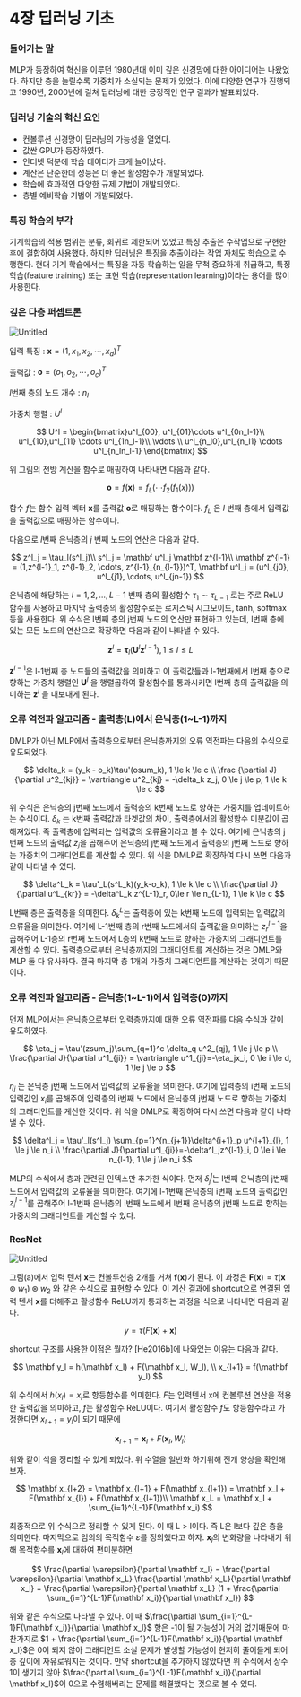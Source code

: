 # 4장 딥러닝 기초

### 들어가는 말

MLP가 등장하여 혁신을 이루던 1980년대 이미 깊은 신경망에 대한 아이디어는 나왔었다. 하지만 층을 늘릴수록 가중치가 소실되는 문제가 있었다. 이에 다양한 연구가 진행되고 1990년, 2000년에 걸쳐 딥러닝에 대한 긍정적인 연구 결과가 발표되었다.

### 딥러닝 기술의 혁신 요인

- 컨볼루션 신경망이 딥러닝의 가능성을 열었다.
- 값싼 GPU가 등장하였다.
- 인터넷 덕분에 학습 데이터가 크게 늘어났다.
- 계산은 단순한데 성능은 더 좋은 활성함수가 개발되었다.
- 학습에 효과적인 다양한 규제 기법이 개발되었다.
- 층별 예비학습 기법이 개발되었다.

### 특징 학습의 부각

기계학습의 적용 범위는 분류, 회귀로 제한되어 있었고 특징 추출은 수작업으로 구현한 후에 결합하여 사용했다. 하지만 딥러닝은 특징을 추출이라는 작업 자체도 학습으로 수행한다. 현대 기계 학습에서는 특징을 자동 학습하는 일을 무척 중요하게 취급하고, 특징 학습(feature training) 또는 표현 학습(representation learning)이라는 용어를 많이 사용한다.

### 깊은 다층 퍼셉트론

![Untitled](https://github.com/gyuilLim/gyuilLim.github.io/assets/50009192/7758e316-e4be-457c-a4bb-d41d82d35245)

입력 특징 : $\mathbf{x} = (1,x_1,x_2,\cdots,x_d)^T$

출력값 : $\mathbf{o} = (o_1, o_2,\cdots,o_c)^T$

$l$번째 층의 노드 개수 : $n_l$

가중치 행렬 : $U^l$

$$
U^l = \begin{bmatrix}u^l_{00}, u^l_{01}\cdots u^l_{0n_l-1}\\
u^l_{10},u^l_{11} \cdots u^l_{1n_l-1}\\
\vdots \\
u^l_{n_l0},u^l_{n_l1} \cdots u^l_{n_ln_l-1} \end{bmatrix}
$$

위 그림의 전방 계산을 함수로 매핑하여 나타내면 다음과 같다.

$$
\mathbf o = f(\mathbf x) = f_L(\cdots f_2(f_1(x)))
$$

함수 $f$는 함수 입력 벡터 $\mathbf x$를 출력값 $\mathbf o$로 매핑하는 함수이다. $f_L$ 은 $l$ 번째 층에서 입력값을 출력값으로 매핑하는 함수이다.

다음으로 $l$번째 은닉층의 $j$ 번째 노드의 연산은 다음과 같다.

$$
z^l_j = \tau_l(s^l_j)\\
s^l_j = \mathbf u^l_j \mathbf z^{l-1}\\
\mathbf z^{l-1} = (1,z^{l-1}_1, z^{l-1}_2, \cdots, z^{l-1}_{n_{l-1}})^T, \mathbf u^l_j = (u^l_{j0}, u^l_{j1}, \cdots, u^l_{jn-1})
$$

은닉층에 해당하는 $l=1,2,\dots,L-1$ 번째 층의 활성함수 $\tau_1 \sim \tau_{L-1}$ 로는 주로 ReLU 함수를 사용하고 마지막 출력층의 활성함수로는 로지스틱 시그모이드, tanh, softmax 등을 사용한다. 위 수식은 l번째 층의 j번째 노드의 연산만 표현하고 있는데, l번째 층에 있는 모든 노드의 연산으로 확장하면 다음과 같이 나타낼 수 있다.

$$
\mathbf z^l =\mathbf \tau_l(\mathbf U^l\mathbf z^{l-1}), 1 \le l \le L
$$

$\mathbf z^{l-1}$은 l-1번째 층 노드들의 출력값을 의미하고 이 출력값들과 l-1번째에서 l번째 층으로 향하는 가중치 행렬인 $\mathbf U^l$ 을 행렬곱하여 활성함수를 통과시키면 l번째 층의 출력값을 의미하는 $\mathbf z^l$ 을 내보내게 된다.

### 오류 역전파 알고리즘 - 출력층(L)에서 은닉층(1~L-1)까지

DMLP가 아닌 MLP에서 출력층으로부터 은닉층까지의 오류 역전파는 다음의 수식으로 유도되었다.

$$
\delta_k = (y_k - o_k)\tau'(osum_k), 1 \le k \le c \\
\frac {\partial J}{\partial u^2_{kj}} = \vartriangle u^2_{kj} = -\delta_k z_j, 0 \le j \le p, 1 \le k \le c
$$

위 수식은 은닉층의 j번째 노드에서 출력층의 k번째 노드로 향하는 가중치를 업데이트하는 수식이다. $\delta_k$ 는 k번째 출력값과 타겟값의 차이, 출력층에서의 활성함수 미분값이 곱해져있다. 즉 출력층에 입력되는 입력값의 오류율이라고 볼 수 있다. 여기에 은닉층의 j번째 노드의 출력값 $z_j$을 곱해주어 은닉층의 j번째 노드에서 출력층의 j번째 노드로 향하는 가중치의 그래디언트를 계산할 수 있다. 위 식을 DMLP로 확장하여 다시 쓰면 다음과 같이 나타낼 수 있다.

$$
\delta^L_k = \tau'_L(s^L_k)(y_k-o_k), 1 \le k \le c \\
\frac{\partial J}{\partial u^L_{kr}} = -\delta^L_k z^{L-1}_r, 0\le r \le n_{L-1}, 1 \le k \le c
$$

L번째 층은 출력층을 의미한다. $\delta^L_k$는 출력층에 있는 k번째 노드에 입력되는 입력값의 오류율을 의미한다. 여기에 L-1번째 층의  r번째 노드에서의 출력값을 의미하는 $z^{l-1}_r$을 곱해주어 L-1층의 r번째 노드에서 L층의 k번째 노드로 향하는 가중치의 그래디언트를 계산할 수 있다. 출력층으로부터 은닉층까지의 그래디언트를 계산하는 것은 DMLP와 MLP 둘 다 유사하다. 결국 마지막 층 1개의 가중치 그래디언트를 계산하는 것이기 때문이다.

### 오류 역전파 알고리즘 - 은닉층(1~L-1)에서 입력층(0)까지

먼저 MLP에서는 은닉층으로부터 입력층까지에 대한 오류 역전파를 다음 수식과 같이 유도하였다.

$$
\eta_j = \tau'(zsum_j)\sum_{q=1}^c \delta_q u^2_{qj}, 1 \le j \le p \\
\frac{\partial J}{\partial u^1_{ji}} = \vartriangle u^1_{ji}=-\eta_jx_i, 0 \le i \le d, 1 \le j \le p
$$

$\eta_j$ 는 은닉층 j번째 노드에서 입력값의 오류율을 의미한다. 여기에 입력층의 i번째 노드의 입력값인 $x_i$를 곱해주어 입력층의 i번째 노드에서 은닉층의 j번째 노드로 향하는 가중치의 그래디언트를 계산한 것이다. 위 식을 DMLP로 확장하여 다시 쓰면 다음과 같이 나타낼 수 있다.

$$
\delta^l_j = \tau'_l(s^l_j) \sum_{p=1}^{n_{j+1}}\delta^{i+1}_p u^{l+1}_{l}, 1 \le j \le n_i \\
\frac{\partial J}{\partial u^l_{ji}}=-\delta^l_jz^{l-1}_i, 0 \le i \le n_{l-1}, 1 \le j \le n_i
$$

MLP의 수식에서 층과 관련된 인덱스만 추가한 식이다. 먼저 $\delta^l_j$는 l번째 은닉층의 j번째 노드에서 입력값의 오류율을 의미한다. 여기에 l-1번째 은닉층의 i번째 노드의 출력값인 $z^{l-1}_i$를 곱해주어 l-1번째 은닉층의 i번째 노드에서 l번째 은닉층의 j번째 노드로 향하는 가중치의 그래디언트를 계산할 수 있다.

### ResNet

![Untitled](https://github.com/gyuilLim/gyuilLim.github.io/assets/50009192/0272020e-b63c-4da3-973b-a504c88f9813)

그림(a)에서 입력 텐서 $\mathbf x$는 컨볼루션층 2개를 거쳐 $\mathbf f(\mathbf x)$가 된다. 이 과정은 $\mathbf F(\mathbf x) = \tau(\mathbf x \circledast w_1) \circledast w_2$  와 같은 수식으로 표현할 수 있다. 이 계산 결과에 shortcut으로 연결된 입력 텐서 $\mathbf x$를 더해주고 활성함수 ReLU까지 통과하는 과정을 식으로 나타내면 다음과 같다.

$$
y = \tau(F(\mathbf x) + \mathbf x)
$$

shortcut 구조를 사용한 이점은 뭘까? [He2016b]에 나와있는 이유는 다음과 같다.

$$
\mathbf y_l = h(\mathbf x_l) + F(\mathbf x_l, W_l), \\
x_{l+1} = f(\mathbf y_l)
$$

위 수식에서 $h(x_l) = x_l$로 항등함수를 의미한다. $F$는 입력텐서 x에 컨볼루션 연산을 적용한 출력값을 의미하고, $f$는 활성함수 ReLU이다. 여기서 활성함수 $f$도 항등함수라고 가정한다면 $x_{l+1} = y_l$이 되기 때문에

$$
\mathbf x_{l+1} = \mathbf x_l + F(\mathbf x_l, W_l)
$$

위와 같이 식을 정리할 수 있게 되었다. 위 수열을 일반화 하기위해 전개 양상을 확인해보자.

$$
\mathbf x_{l+2} = \mathbf x_{l+1} + F(\mathbf x_{l+1}) = \mathbf x_l + F(\mathbf x_{l}) + F(\mathbf x_{l+1})\\
\mathbf x_L = \mathbf x_l + \sum_{i=1}^{L-1}F(\mathbf x_i)
$$

최종적으로 위 수식으로 정리할 수 있게 된다. 이 때 L > l이다. 즉 L은 l보다 깊은 층을 의미한다.  마지막으로 임의의 목적함수 $\varepsilon$를 정의했다고 하자. $\mathbf x_l$의 변화량을 나타내기 위해 목적함수를 $\mathbf x_l$에 대하여 편미분하면

$$
\frac{\partial \varepsilon}{\partial \mathbf x_l} = \frac{\partial \varepsilon}{\partial \mathbf x_L} \frac{\partial \mathbf x_L}{\partial \mathbf x_l} = \frac{\partial \varepsilon}{\partial \mathbf x_L} (1 + \frac{\partial \sum_{i=1}^{L-1}F(\mathbf x_i)}{\partial \mathbf x_l})
$$

위와 같은 수식으로 나타낼 수 있다. 이 때 $\frac{\partial \sum_{i=1}^{L-1}F(\mathbf x_i)}{\partial \mathbf x_l}$ 항은 -1이 될 가능성이 거의 없기때문에 마찬가지로 $1 + \frac{\partial \sum_{i=1}^{L-1}F(\mathbf x_i)}{\partial \mathbf x_l}$은 0이 되지 않아 그래디언트 소실 문제가 발생할 가능성이 현저히 줄어들게 되어 층 깊이에 자유로워지는 것이다. 만약 shortcut을 추가하지 않았다면 위 수식에서 상수 1이 생기지 않아 $\frac{\partial \sum_{i=1}^{L-1}F(\mathbf x_i)}{\partial \mathbf x_l}$이 0으로 수렴해버리는 문제를 해결했다는 것으로 볼 수 있다.